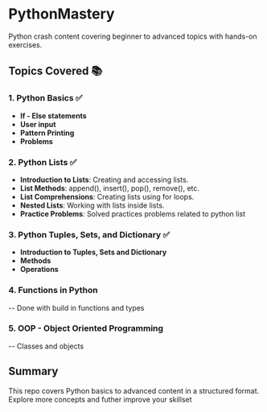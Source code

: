 # PythonMastery 
Python crash content covering beginner to advanced topics with hands-on exercises.

## Topics Covered 📚

### 1. **Python Basics** ✅
- **If - Else statements** 
- **User input**
- **Pattern Printing**
- **Problems**

### 2. **Python Lists** ✅ 
- **Introduction to Lists**: Creating and accessing lists.
- **List Methods**: append(), insert(), pop(), remove(), etc. 
- **List Comprehensions**: Creating lists using for loops.
- **Nested Lists**: Working with lists inside lists.   
- **Practice Problems**: Solved practices problems related to python list

### 3. **Python Tuples, Sets, and Dictionary** ✅
- **Introduction to Tuples, Sets and Dictionary**
- **Methods**
- **Operations**

### 4. **Functions in Python**
-- Done with build in functions and types

### 5. OOP - Object Oriented Programming
-- Classes and objects 

## Summary

This repo covers Python basics to advanced content in a structured format.  
Explore more concepts and futher improve your skillset
